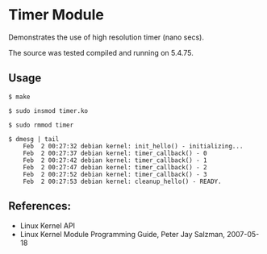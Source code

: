 # Timer Module


Demonstrates the use of high resolution timer (nano secs).  

The source was tested compiled and running on 5.4.75.  

## Usage

```
$ make

$ sudo insmod timer.ko

$ sudo rmmod timer

$ dmesg | tail
    Feb  2 00:27:32 debian kernel: init_hello() - initializing...
    Feb  2 00:27:37 debian kernel: timer_callback() - 0
    Feb  2 00:27:42 debian kernel: timer_callback() - 1
    Feb  2 00:27:47 debian kernel: timer_callback() - 2
    Feb  2 00:27:52 debian kernel: timer_callback() - 3
    Feb  2 00:27:53 debian kernel: cleanup_hello() - READY.
```

## References:

 * Linux Kernel API
 * Linux Kernel Module Programming Guide, Peter Jay Salzman, 2007-05-18
